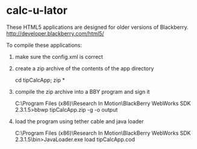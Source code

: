 calc-u-lator
============

These HTML5 applications are designed for older versions of Blackberry.
http://developer.blackberry.com/html5/

To compile these applications:

1. make sure the config.xml is correct

2. create a zip archive of the contents of the app directory

   cd tipCalcApp; zip *

3. compile the zip archive into a BBY program and sign it

   C:\Program Files (x86)\Research In Motion\BlackBerry WebWorks SDK 2.3.1.5>bbwp tipCalcApp.zip -g <password> -o output

4. load the program using tether cable and java loader

   C:\Program Files (x86)\Research In Motion\BlackBerry WebWorks SDK 2.3.1.5\bin>JavaLoader.exe load tipCalcApp.cod


